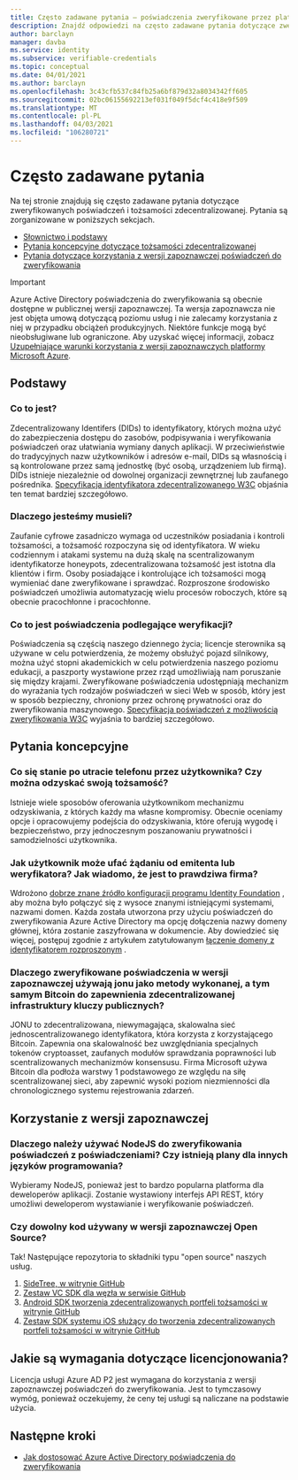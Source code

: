 ```yaml
---
title: Często zadawane pytania — poświadczenia zweryfikowane przez platformę Azure (wersja zapoznawcza)
description: Znajdź odpowiedzi na często zadawane pytania dotyczące zweryfikowanych poświadczeń
author: barclayn
manager: davba
ms.service: identity
ms.subservice: verifiable-credentials
ms.topic: conceptual
ms.date: 04/01/2021
ms.author: barclayn
ms.openlocfilehash: 3c43cfb537c84fb25a6bf879d32a8034342ff605
ms.sourcegitcommit: 02bc06155692213ef031f049f5dcf4c418e9f509
ms.translationtype: MT
ms.contentlocale: pl-PL
ms.lasthandoff: 04/03/2021
ms.locfileid: "106280721"
---
```

# <a name="frequently-asked-questions-faq"></a>Często zadawane pytania

Na tej stronie znajdują się często zadawane pytania dotyczące zweryfikowanych poświadczeń i tożsamości zdecentralizowanej. Pytania są zorganizowane w poniższych sekcjach.

- [Słownictwo i podstawy](#the-basics)
- [Pytania koncepcyjne dotyczące tożsamości zdecentralizowanej](#conceptual-questions)
- [Pytania dotyczące korzystania z wersji zapoznawczej poświadczeń do zweryfikowania](#using-the-preview)

> [!IMPORTANT]
> Azure Active Directory poświadczenia do zweryfikowania są obecnie dostępne w publicznej wersji zapoznawczej.
> Ta wersja zapoznawcza nie jest objęta umową dotyczącą poziomu usług i nie zalecamy korzystania z niej w przypadku obciążeń produkcyjnych. Niektóre funkcje mogą być nieobsługiwane lub ograniczone. Aby uzyskać więcej informacji, zobacz [Uzupełniające warunki korzystania z wersji zapoznawczych platformy Microsoft Azure](https://azure.microsoft.com/support/legal/preview-supplemental-terms/).

## <a name="the-basics"></a>Podstawy

### <a name="what-is-a-did"></a>Co to jest? 

Zdecentralizowany Identifers (DIDs) to identyfikatory, których można użyć do zabezpieczenia dostępu do zasobów, podpisywania i weryfikowania poświadczeń oraz ułatwiania wymiany danych aplikacji. W przeciwieństwie do tradycyjnych nazw użytkowników i adresów e-mail, DIDs są własnością i są kontrolowane przez samą jednostkę (być osobą, urządzeniem lub firmą). DIDs istnieje niezależnie od dowolnej organizacji zewnętrznej lub zaufanego pośrednika. [Specyfikacja identyfikatora zdecentralizowanego W3C](https://www.w3.org/TR/did-core/) objaśnia ten temat bardziej szczegółowo.

### <a name="why-do-we-need-a-did"></a>Dlaczego jesteśmy musieli?

Zaufanie cyfrowe zasadniczo wymaga od uczestników posiadania i kontroli tożsamości, a tożsamość rozpoczyna się od identyfikatora.
W wieku codziennym i atakami systemu na dużą skalę na scentralizowanym identyfikatorze honeypots, zdecentralizowana tożsamość jest istotna dla klientów i firm.
Osoby posiadające i kontrolujące ich tożsamości mogą wymieniać dane zweryfikowane i sprawdzać. Rozproszone środowisko poświadczeń umożliwia automatyzację wielu procesów roboczych, które są obecnie pracochłonne i pracochłonne.

### <a name="what-is-a-verifiable-credential"></a>Co to jest poświadczenia podlegające weryfikacji? 

Poświadczenia są częścią naszego dziennego życia; licencje sterownika są używane w celu potwierdzenia, że możemy obsłużyć pojazd silnikowy, można użyć stopni akademickich w celu potwierdzenia naszego poziomu edukacji, a paszporty wystawione przez rząd umożliwiają nam poruszanie się między krajami. Zweryfikowane poświadczenia udostępniają mechanizm do wyrażania tych rodzajów poświadczeń w sieci Web w sposób, który jest w sposób bezpieczny, chroniony przez ochronę prywatności oraz do zweryfikowania maszynowego. [Specyfikacja poświadczeń z możliwością zweryfikowania W3C](https://www.w3.org/TR/vc-data-model//) wyjaśnia to bardziej szczegółowo.


## <a name="conceptual-questions"></a>Pytania koncepcyjne

### <a name="what-happens-when-a-user-loses-their-phone-can-they-recover-their-identity"></a>Co się stanie po utracie telefonu przez użytkownika? Czy można odzyskać swoją tożsamość?

Istnieje wiele sposobów oferowania użytkownikom mechanizmu odzyskiwania, z których każdy ma własne kompromisy. Obecnie oceniamy opcje i opracowujemy podejścia do odzyskiwania, które oferują wygodę i bezpieczeństwo, przy jednoczesnym poszanowaniu prywatności i samodzielności użytkownika.

### <a name="how-can-a-user-trust-a-request-from-an-issuer-or-verifier-how-do-they-know-a-did-is-the-real-did-for-an-organization"></a>Jak użytkownik może ufać żądaniu od emitenta lub weryfikatora? Jak wiadomo, że jest to prawdziwa firma?

Wdrożono [dobrze znane źródło konfiguracji programu Identity Foundation](https://identity.foundation/.well-known/resources/did-configuration/) , aby można było połączyć się z wysoce znanymi istniejącymi systemami, nazwami domen. Każda została utworzona przy użyciu poświadczeń do zweryfikowania Azure Active Directory ma opcję dołączenia nazwy domeny głównej, która zostanie zaszyfrowana w dokumencie. Aby dowiedzieć się więcej, postępuj zgodnie z artykułem zatytułowanym [łączenie domeny z identyfikatorem rozproszonym](how-to-dnsbind.md) .  

### <a name="why-does-the-verifiable-credential-preview-use-ion-as-its-did-method-and-therefore-bitcoin-to-provide-decentralized-public-key-infrastructure"></a>Dlaczego zweryfikowane poświadczenia w wersji zapoznawczej używają jonu jako metody wykonanej, a tym samym Bitcoin do zapewnienia zdecentralizowanej infrastruktury kluczy publicznych?

JONU to zdecentralizowana, niewymagająca, skalowalna sieć jednoscentralizowanego identyfikatora, która korzysta z korzystającego Bitcoin. Zapewnia ona skalowalność bez uwzględniania specjalnych tokenów cryptoasset, zaufanych modułów sprawdzania poprawności lub scentralizowanych mechanizmów konsensusu. Firma Microsoft używa Bitcoin dla podłoża warstwy 1 podstawowego ze względu na siłę scentralizowanej sieci, aby zapewnić wysoki poziom niezmienności dla chronologicznego systemu rejestrowania zdarzeń.

## <a name="using-the-preview"></a>Korzystanie z wersji zapoznawczej

### <a name="why-must-i-use-nodejs-for-the-verifiable-credentials-preview-any-plans-for-other-programming-languages"></a>Dlaczego należy używać NodeJS do zweryfikowania poświadczeń z poświadczeniami? Czy istnieją plany dla innych języków programowania? 

Wybieramy NodeJS, ponieważ jest to bardzo popularna platforma dla deweloperów aplikacji. Zostanie wystawiony interfejs API REST, który umożliwi deweloperom wystawianie i weryfikowanie poświadczeń. 

### <a name="is-any-of-the-code-used-in-the-preview-open-source"></a>Czy dowolny kod używany w wersji zapoznawczej Open Source?

Tak! Następujące repozytoria to składniki typu "open source" naszych usług.

1. [SideTree, w witrynie GitHub](https://github.com/decentralized-identity/sidetree)
2. [Zestaw VC SDK dla węzła w serwisie GitHub](https://github.com/microsoft/VerifiableCredentials-Verification-SDK-Typescript)
3. [Android SDK tworzenia zdecentralizowanych portfeli tożsamości w witrynie GitHub](https://github.com/microsoft/VerifiableCredential-SDK-Android)
4. [Zestaw SDK systemu iOS służący do tworzenia zdecentralizowanych portfeli tożsamości w witrynie GitHub](https://github.com/microsoft/VerifiableCredential-SDK-iOS)


## <a name="what-are-the-licensing-requirements"></a>Jakie są wymagania dotyczące licencjonowania?

Licencja usługi Azure AD P2 jest wymagana do korzystania z wersji zapoznawczej poświadczeń do zweryfikowania. Jest to tymczasowy wymóg, ponieważ oczekujemy, że ceny tej usługi są naliczane na podstawie użycia. 


## <a name="next-steps"></a>Następne kroki

- [Jak dostosować Azure Active Directory poświadczenia do zweryfikowania](credential-design.md)
